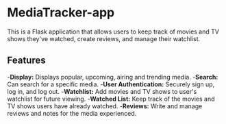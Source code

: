 # MediaTracker-app

This is a Flask application that allows users to keep track of movies and TV shows they've watched, create reviews, and manage their watchlist.

## Features

-**Display:** Displays popular, upcoming, airing and trending media.
-**Search:** Can search for a specific media.
-**User Authentication:** Securely sign up, log in, and log out.
-**Watchlist:** Add movies and TV shows to user's watchlist for future viewing.
-**Watched List:** Keep track of the movies and TV shows users have already watched.
-**Reviews:** Write and manage reviews and notes for the media experienced.

